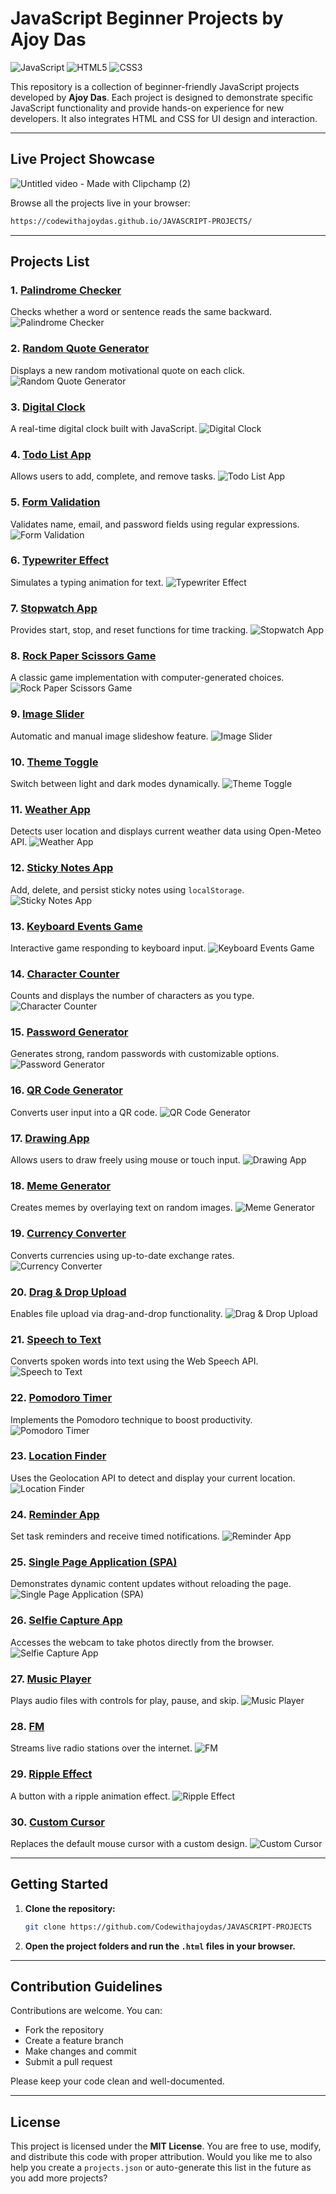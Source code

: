 # JavaScript Beginner Projects by Ajoy Das

![JavaScript](https://img.shields.io/badge/JavaScript-F7DF1E?style=flat&logo=javascript&logoColor=black)
![HTML5](https://img.shields.io/badge/HTML5-E34F26?style=flat&logo=html5&logoColor=white)
![CSS3](https://img.shields.io/badge/CSS3-1572B6?style=flat&logo=css3&logoColor=white)

This repository is a collection of beginner-friendly JavaScript projects developed by **Ajoy Das**. Each project is designed to demonstrate specific JavaScript functionality and provide hands-on experience for new developers. It also integrates HTML and CSS for UI design and interaction.

---

## Live Project Showcase
![Untitled video - Made with Clipchamp (2)](https://github.com/user-attachments/assets/2cb3f440-0c02-4160-8693-cf1dac8b8341)

Browse all the projects live in your browser:

```bash
https://codewithajoydas.github.io/JAVASCRIPT-PROJECTS/
````

---

## Projects List

### 1. [Palindrome Checker](https://codewithajoydas.github.io/JAVASCRIPT-PROJECTS/01-palindrome-checker/index.html)

Checks whether a word or sentence reads the same backward.
![Palindrome Checker](screenshots/1.png)

### 2. [Random Quote Generator](https://codewithajoydas.github.io/JAVASCRIPT-PROJECTS/02-random-quote-generator/index.html)

Displays a new random motivational quote on each click.
![Random Quote Generator](screenshots/2.png)

### 3. [Digital Clock](https://codewithajoydas.github.io/JAVASCRIPT-PROJECTS/03-digital-clock/index.html)

A real-time digital clock built with JavaScript.
![Digital Clock](screenshots/3.png)

### 4. [Todo List App](https://codewithajoydas.github.io/JAVASCRIPT-PROJECTS/04-todo-list-app/index.html)

Allows users to add, complete, and remove tasks.
![Todo List App](screenshots/4.png)

### 5. [Form Validation](https://codewithajoydas.github.io/JAVASCRIPT-PROJECTS/05-form-validation/index.html)

Validates name, email, and password fields using regular expressions.
![Form Validation](screenshots/5.png)

### 6. [Typewriter Effect](https://codewithajoydas.github.io/JAVASCRIPT-PROJECTS/06-typewriter-effect/index.html)

Simulates a typing animation for text.
![Typewriter Effect](screenshots/6.png)

### 7. [Stopwatch App](https://codewithajoydas.github.io/JAVASCRIPT-PROJECTS/07-stopwatch-app/index.html)

Provides start, stop, and reset functions for time tracking.
![Stopwatch App](screenshots/7.png)

### 8. [Rock Paper Scissors Game](https://codewithajoydas.github.io/JAVASCRIPT-PROJECTS/08-rock-paper-scissors-game/index.html)

A classic game implementation with computer-generated choices.
![Rock Paper Scissors Game](screenshots/8.png)

### 9. [Image Slider](https://codewithajoydas.github.io/JAVASCRIPT-PROJECTS/09-image-slider/index.html)

Automatic and manual image slideshow feature.
![Image Slider](screenshots/9.png)

### 10. [Theme Toggle](https://codewithajoydas.github.io/JAVASCRIPT-PROJECTS/10-theme-toggle/index.html)

Switch between light and dark modes dynamically.
![Theme Toggle](screenshots/10.png)

### 11. [Weather App](https://codewithajoydas.github.io/JAVASCRIPT-PROJECTS/11-weather-app/index.html)

Detects user location and displays current weather data using Open-Meteo API.
![Weather App](screenshots/11.png)

### 12. [Sticky Notes App](https://codewithajoydas.github.io/JAVASCRIPT-PROJECTS/12-sticky-notes/index.html)

Add, delete, and persist sticky notes using `localStorage`.
![Sticky Notes App](screenshots/12.png)

### 13. [Keyboard Events Game](https://codewithajoydas.github.io/JAVASCRIPT-PROJECTS/13-keyboard-events-game/index.html)

Interactive game responding to keyboard input.
![Keyboard Events Game](screenshots/13.png)

### 14. [Character Counter](https://codewithajoydas.github.io/JAVASCRIPT-PROJECTS/14-character-counter/index.html)

Counts and displays the number of characters as you type.
![Character Counter](screenshots/14.png)

### 15. [Password Generator](https://codewithajoydas.github.io/JAVASCRIPT-PROJECTS/15-password-generator/index.html)

Generates strong, random passwords with customizable options.
![Password Generator](screenshots/15.png)

### 16. [QR Code Generator](https://codewithajoydas.github.io/JAVASCRIPT-PROJECTS/16-qr-code-generator/index.html)

Converts user input into a QR code.
![QR Code Generator](screenshots/16.png)

### 17. [Drawing App](https://codewithajoydas.github.io/JAVASCRIPT-PROJECTS/17-drawing-app/index.html)

Allows users to draw freely using mouse or touch input.
![Drawing App](screenshots/17.png)

### 18. [Meme Generator](https://codewithajoydas.github.io/JAVASCRIPT-PROJECTS/18-meme-generator/index.html)

Creates memes by overlaying text on random images.
![Meme Generator](screenshots/18.png)

### 19. [Currency Converter](https://codewithajoydas.github.io/JAVASCRIPT-PROJECTS/19-currency-converter/index.html)

Converts currencies using up-to-date exchange rates.
![Currency Converter](screenshots/19.png)

### 20. [Drag & Drop Upload](https://codewithajoydas.github.io/JAVASCRIPT-PROJECTS/20-drag-&-drop-upload/index.html)

Enables file upload via drag-and-drop functionality.
![Drag & Drop Upload](screenshots/20.png)

### 21. [Speech to Text](https://codewithajoydas.github.io/JAVASCRIPT-PROJECTS/21-speech-to-text/index.html)

Converts spoken words into text using the Web Speech API.
![Speech to Text](screenshots/21.png)

### 22. [Pomodoro Timer](https://codewithajoydas.github.io/JAVASCRIPT-PROJECTS/22-pomodoro-timer/index.html)

Implements the Pomodoro technique to boost productivity.
![Pomodoro Timer](screenshots/22.png)

### 23. [Location Finder](https://codewithajoydas.github.io/JAVASCRIPT-PROJECTS/23-Location-Finder/index.html)

Uses the Geolocation API to detect and display your current location.
![Location Finder](screenshots/23.png)

### 24. [Reminder App](https://codewithajoydas.github.io/JAVASCRIPT-PROJECTS/24-Reminder/index.html)

Set task reminders and receive timed notifications.
![Reminder App](screenshots/24.png)

### 25. [Single Page Application (SPA)](https://codewithajoydas.github.io/JAVASCRIPT-PROJECTS/25-SPA/index.html)

Demonstrates dynamic content updates without reloading the page.
![Single Page Application (SPA)](screenshots/25.png)

### 26. [Selfie Capture App](https://codewithajoydas.github.io/JAVASCRIPT-PROJECTS/26-Selfie-Capture-App/index.html)

Accesses the webcam to take photos directly from the browser.
![Selfie Capture App](screenshots/26.png)

### 27. [Music Player](https://codewithajoydas.github.io/JAVASCRIPT-PROJECTS/27-Music-player/index.html)

Plays audio files with controls for play, pause, and skip.
![Music Player](screenshots/27.png)

### 28. [FM](https://codewithajoydas.github.io/JAVASCRIPT-PROJECTS/28-FM/index.html)

Streams live radio stations over the internet.
![FM](screenshots/28.png)

### 29. [Ripple Effect](https://codewithajoydas.github.io/JAVASCRIPT-PROJECTS/29-Ripple-Effect/index.html)

A button with a ripple animation effect.
![Ripple Effect](screenshots/29.png)

### 30. [Custom Cursor](https://codewithajoydas.github.io/JAVASCRIPT-PROJECTS/30-custom-cursor/index.html)

Replaces the default mouse cursor with a custom design.
![Custom Cursor](screenshots/30.png)

---

## Getting Started

1. **Clone the repository:**

   ```bash
   git clone https://github.com/Codewithajoydas/JAVASCRIPT-PROJECTS
   ```

2. **Open the project folders and run the `.html` files in your browser.**

---

## Contribution Guidelines

Contributions are welcome. You can:

* Fork the repository
* Create a feature branch
* Make changes and commit
* Submit a pull request

Please keep your code clean and well-documented.

---

## License

This project is licensed under the **MIT License**. You are free to use, modify, and distribute this code with proper attribution.
Would you like me to also help you create a `projects.json` or auto-generate this list in the future as you add more projects?
